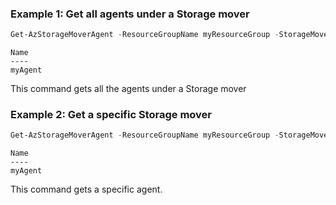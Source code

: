 ### Example 1: Get all agents under a Storage mover
```powershell
Get-AzStorageMoverAgent -ResourceGroupName myResourceGroup -StorageMoverName myStorageMover
```

```output
Name
----
myAgent
```

This command gets all the agents under a Storage mover

### Example 2: Get a specific Storage mover
```powershell
Get-AzStorageMoverAgent -ResourceGroupName myResourceGroup -StorageMoverName myStorageMover -Name myAgent
```	

```output
Name
----
myAgent
```

This command gets a specific agent.

